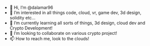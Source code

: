 - 👋 Hi, I’m @dalamar96
- 👀 I’m interested in all things code, cloud, vr, game dev, 3d design, solidity etc...
- 🌱 I’m currently learning all sorts of things, 3d design, cloud dev and Crypto Development!
- 💞️ I’m looking to collaborate on various crypto project!
- 📫 How to reach me, look to the clouds!

<!---
dalamar96/dalamar96 is a ✨ special ✨ repository because its `README.md` (this file) appears on your GitHub profile.
You can click the Preview link to take a look at your changes.
--->
